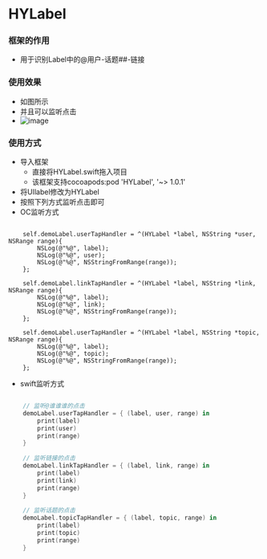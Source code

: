 # HYLabel
### 框架的作用
* 用于识别Label中的@用户-话题##-链接

### 使用效果
* 如图所示
* 并且可以监听点击<br>
* ![image](https://github.com/coderwhy/HYLabel/blob/master/ReadmeImage/Simulator%20Screen%20Shot%202016%E5%B9%B43%E6%9C%8815%E6%97%A5%20%E4%B8%8A%E5%8D%8811.29.11.png?raw=true)


### 使用方式
* 导入框架
	* 直接将HYLabel.swift拖入项目
	* 该框架支持cocoapods:pod 'HYLabel', '~> 1.0.1'
* 将UIlabel修改为HYLabel
* 按照下列方式监听点击即可
* OC监听方式

```objc

    self.demoLabel.userTapHandler = ^(HYLabel *label, NSString *user, NSRange range){
        NSLog(@"%@", label);
        NSLog(@"%@", user);
        NSLog(@"%@", NSStringFromRange(range));
    };
    
    self.demoLabel.linkTapHandler = ^(HYLabel *label, NSString *link, NSRange range){
        NSLog(@"%@", label);
        NSLog(@"%@", link);
        NSLog(@"%@", NSStringFromRange(range));
    };
    
    self.demoLabel.userTapHandler = ^(HYLabel *label, NSString *topic, NSRange range){
        NSLog(@"%@", label);
        NSLog(@"%@", topic);
        NSLog(@"%@", NSStringFromRange(range));
    };
```

* swift监听方式

```swift

    // 监听@谁谁谁的点击
    demoLabel.userTapHandler = { (label, user, range) in
        print(label)
        print(user)
        print(range)
    }
    
    // 监听链接的点击
    demoLabel.linkTapHandler = { (label, link, range) in
        print(label)
        print(link)
        print(range)
    }
    
    // 监听话题的点击
    demoLabel.topicTapHandler = { (label, topic, range) in
        print(label)
        print(topic)
        print(range)
    }
```



